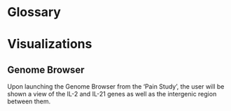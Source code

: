 # Glossary


# Visualizations

## Genome Browser


Upon launching the Genome Browser from the ‘Pain Study’, the user will be shown a view of the IL-2 and IL-21 genes as well as the intergenic region between them.

